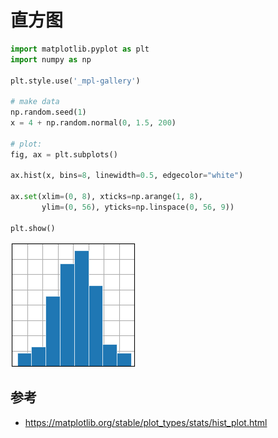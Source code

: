 # 直方图

```python
import matplotlib.pyplot as plt
import numpy as np

plt.style.use('_mpl-gallery')

# make data
np.random.seed(1)
x = 4 + np.random.normal(0, 1.5, 200)

# plot:
fig, ax = plt.subplots()

ax.hist(x, bins=8, linewidth=0.5, edgecolor="white")

ax.set(xlim=(0, 8), xticks=np.arange(1, 8),
       ylim=(0, 56), yticks=np.linspace(0, 56, 9))

plt.show()
```

![](images/2022-07-22-11-09-55.png)

## 参考

- https://matplotlib.org/stable/plot_types/stats/hist_plot.html
